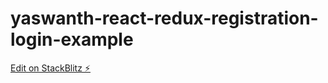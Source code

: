 # yaswanth-react-redux-registration-login-example

[Edit on StackBlitz ⚡️](https://stackblitz.com/edit/yaswanth-react-redux-registration-login-example)